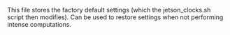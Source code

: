 This file stores the factory default settings (which the jetson_clocks.sh script then modifies).  Can be used to restore settings when not performing intense computations.
